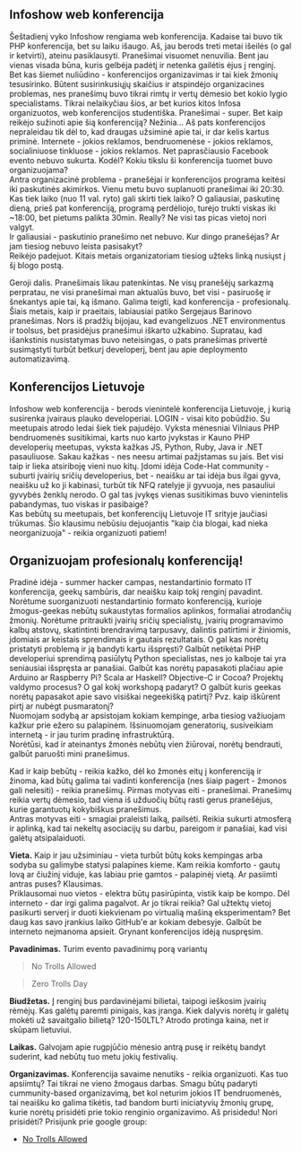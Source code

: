 ## Infoshow web konferencija
Šeštadienį vyko Infoshow rengiama web konferencija. Kadaise tai buvo tik PHP konferencija, bet su laiku išaugo. Aš, jau berods treti metai išeilės (o gal ir ketvirti), ateinu pasiklausyti. Pranešimai visuomet nenuvilia. Bent jau vienas visada būna, kuris gelbėja padėtį ir netenka gailėtis ėjus į renginį.  
Bet kas šiemet nuliūdino - konferencijos organizavimas ir tai kiek žmonių tesusirinko. Būtent susirinkusiųjų skaičius ir atspindėjo organizacines problemas, nes pranešimų buvo tikrai rimtų ir vertų dėmesio bet kokio lygio specialistams. Tikrai nelaikyčiau šios, ar bet kurios kitos Infosa organizuotos, web konferencijos studentiška. Pranešimai - super. Bet kaip reikėjo sužinoti apie šią konferenciją? Nežinia… Aš pats konferencijos nepraleidau tik dėl to, kad draugas užsiminė apie tai, ir dar kelis kartus priminė. Internete - jokios reklamos, bendruomenėse - jokios reklamos, socialiniuose tinkluose - jokios reklamos. Net paprasčiausio Facebook evento nebuvo sukurta. Kodėl? Kokiu tikslu ši konferencija tuomet buvo organizuojama?   
Antra organizacinė problema - pranešėjai ir konferencijos programa keitėsi iki paskutinės akimirkos. Vienu metu buvo suplanuoti pranešimai iki 20:30. Kas tiek laiko (nuo 11 val. ryto) gali skirti tiek laiko? O galiausiai, paskutinę dieną, prieš pat konferenciją, programą perdėliojo, turėjo trukti viskas iki ~18:00, bet pietums palikta 30min. Really? Ne visi tas picas vietoj nori valgyt.  
Ir galiausiai - paskutinio pranešimo net nebuvo. Kur dingo pranešėjas? Ar jam tiesiog nebuvo leista pasisakyt?  
Reikėjo padejuot. Kitais metais organizatoriam tiesiog užteks linką nusiųst į šį blogo postą.  

Geroji dalis. Pranešimais likau patenkintas. Ne visų pranešėjų sarkazmą perpratau, ne visi pranešimai man aktualūs buvo, bet visi - pasiruošę ir šnekantys apie tai, ką išmano. Galima teigti, kad konferencija - profesionalų.  
Šiais metais, kaip ir praeitais, labiausiai patiko Sergejaus Barinovo pranešimas. Nors iš pradžių bijojau, kad evangelizuos .NET environmentus ir toolsus, bet prasidėjus pranešimui iškarto užkabino. Supratau, kad išankstinis nusistatymas buvo neteisingas, o pats pranešimas privertė susimąstyti turbūt betkurį developerį, bent jau apie deploymento automatizavimą.  

## Konferencijos Lietuvoje
Infoshow web konferencija - berods vienintelė konferencija Lietuvoje, į kurią susirenka įvairaus plauko developeriai. LOGIN - visai kito pobūdžio. Su meetupais atrodo ledai šiek tiek pajudėjo. Vyksta mėnesniai Vilniaus PHP bendruomenės susitikimai, karts nuo karto įvykstas ir Kauno PHP developerių meetupas, vyksta kažkas JS, Python, Ruby, Java ir .NET pasauliuose. Sakau kažkas - nes neesu artimai pažįstamas su jais. Bet visi taip ir lieka atsiriboję vieni nuo kitų. Įdomi idėja Code-Hat community - suburti įvairių sričių developerius, bet - neaišku ar tai idėja bus ilgai gyva, neaišku už ko ji kabinasi, turbūt tik NFQ ratelyje ji gyvuoja, nes pasauliui gyvybės ženklų nerodo. O gal tas įvykęs vienas susitikimas buvo vienintelis pabandymas, tuo viskas ir pasibaigė?  
Kas bebūtų su meetupais, bet konferencijų Lietuvoje IT srityje jaučiasi trūkumas. Šio klausimu nebūsiu dejuojantis "kaip čia blogai, kad nieka neorganizuoja" - reikia organizuoti patiem!  

## Organizuojam profesionalų konferenciją!
Pradinė idėja - summer hacker campas, nestandartinio formato IT konferencija, geekų sambūris, dar neaišku kaip tokį renginį pavadint. Norėtume suorganizuoti nestandartinio formato konferenciją, kurioje žmogus-geekas nebūtų sukaustytas formalios aplinkos, formaliai atrodančių žmonių. Norėtume pritraukti įvairių sričių specialistų, įvairių programavimo kalbų atstovų, skatintinti brendravimą tarpusavy, dalintis patirtimi ir žiniomis, įdomiais ar keistais sprendimais ir gautais rezultatais. O gal kas norėtų pristatyti problemą ir ją bandyti kartu išspręsti? Galbūt netikėtai PHP developeriui sprendimą pasiūlytų Python specialistas, nes jo kalboje tai yra seniausiai išspręsta ar panašiai. Galbūt kas norėtų papasakoti plačiau apie Arduino ar Raspberry Pi? Scala ar Haskell? Objective-C ir Cocoa? Projektų valdymo procesus? O gal kokį workshopą padaryt? O galbūt kuris geekas norėtų papasakot apie savo visiškai negeekišką patirtį? Pvz. kaip iškūrent pirtį ar nubėgt pusmaratonį?  
Nuomojam sodybą ar apsistojam kokiam kempinge, arba tiesiog važiuojam kažkur prie ežero su palapinėm. Išsinuomojam generatorių, susiveikiam internetą - ir jau turim pradinę infrastruktūrą.  
Norėtūsi, kad ir ateinantys žmonės nebūtų vien žiūrovai, norėtų bendrauti, galbūt paruošti mini pranešimus.  

Kad ir kaip bebūtų - reikia kažko, dėl ko žmonės eitų į konferenciją ir žinoma, kad būtų galima tai vadinti konferencija (nes šiaip pagert - žmonos gali nelesiti) - reikia pranešimų. Pirmas motyvas eiti - pranešimai. Pranešimų reikia vertų dėmesio, tad viena iš užduočių būtų rasti gerus pranešėjus, kurie garantuotų kokybiškus pranešimus.  
Antras motyvas eiti - smagiai praleisti laiką, pailsėti. Reikia sukurti atmosferą ir aplinką, kad tai nekeltų asociacijų su darbu, pareigom ir panašiai, kad visi galėtų atsipalaiduoti.  

**Vieta.** Kaip ir jau užsiminiau - vieta turbūt būtų koks kempingas arba sodyba su galimybe statysi palapines kieme. Kam reikia komforto - gautų lovą ar čiužinį viduje, kas labiau prie gamtos - palapinėj vietą. Ar pasiimti antras puses? Klausimas.  
Priklausomai nuo vietos - elektra būtų pasirūpinta, vistik kaip be kompo. Dėl interneto - dar irgi galima pagalvot. Ar jo tikrai reikia? Gal užtektų vietoj pasikurti serverį ir duoti kiekvienam po virtualią mašiną eksperimentam? Bet daug kas savo įrankius laiko GitHub'e ar kokiam debesyje. Galbūt be interneto neįmanoma apsieit. Grynant konferencijos idėją nuspręsim.  

**Pavadinimas.** Turim evento pavadinimų porą variantų
     
> No Trolls Allowed


> Zero Trolls Day

**Biudžetas.** Į renginį bus pardavinėjami bilietai, taipogi ieškosim įvairių rėmėjų. Kas galėtų paremti pinigais, kas įranga. Kiek dalyvis norėtų ir galėtų mokėti už savaitgalio bilietą? 120-150LTL? Atrodo protinga kaina, net ir skūpam lietuviui.  

**Laikas.** Galvojam apie rugpjūčio mėnesio antrą pusę ir reikėtų bandyt suderint, kad nebūtų tuo metu jokių festivalių.  

**Organizavimas.** Konferencija savaime nenutiks - reikia organizuoti. Kas tuo apsiimtų? Tai tikrai ne vieno žmogaus darbas. Smagu būtų padaryti cummunity-based organizavimą, bet kol neturim jokios IT bendruomenės, tai neaišku ko galima tikėtis, tad bandom burti iniciatyvių žmonių grupę, kurie norėtų prisidėti prie tokio renginio organizavimo. Aš prisidedu! Nori prisidėti? Prisijunk prie google group:

* [No Trolls Allowed](https://groups.google.com/forum/?fromgroups#!forum/no-trolls-allowed)



 



